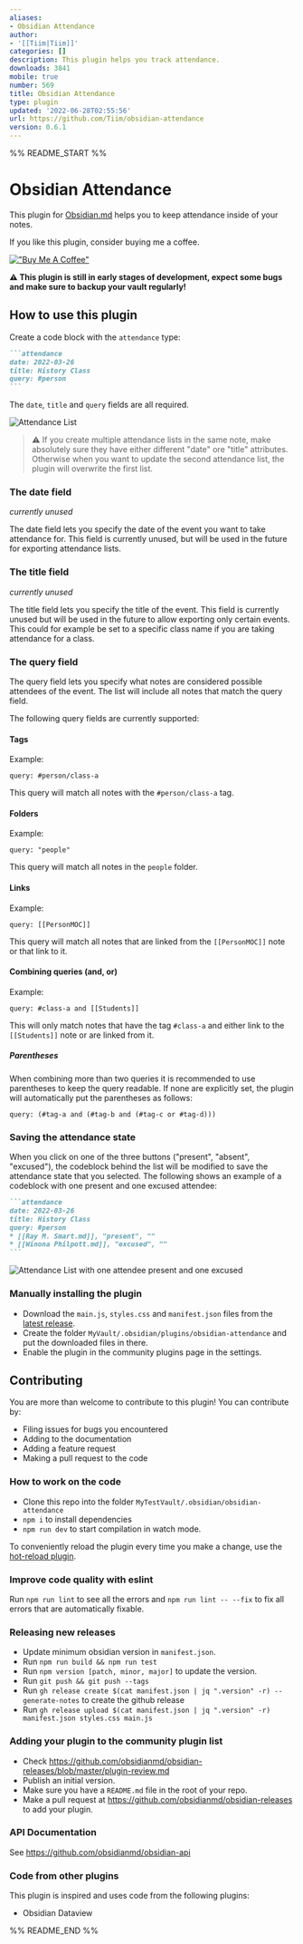 ```yaml
---
aliases:
- Obsidian Attendance
author:
- '[[Tiim|Tiim]]'
categories: []
description: This plugin helps you track attendance.
downloads: 3841
mobile: true
number: 569
title: Obsidian Attendance
type: plugin
updated: '2022-06-28T02:55:56'
url: https://github.com/Tiim/obsidian-attendance
version: 0.6.1
---
```


%% README_START %%

# Obsidian Attendance

This plugin for [Obsidian.md](https://obsidian.md/) helps you to keep attendance inside of your notes.

If you like this plugin, consider buying me a coffee.


[!["Buy Me A Coffee"](https://www.buymeacoffee.com/assets/img/custom_images/orange_img.png)](https://www.buymeacoffee.com/Tiim)

**⚠ This plugin is still in early stages of development, expect some bugs and make sure to backup your vault regularly!**

## How to use this plugin

Create a code block with the `attendance` type:

````markdown
```attendance
date: 2022-03-26
title: History Class
query: #person
```
````

The `date`, `title` and `query` fields are all required.

![Attendance List](https://raw.githubusercontent.com/Tiim/obsidian-attendance/HEAD/misc/images/screenshot-1.png)

> ⚠ If you create multiple attendance lists in the same note, make absolutely sure they have either different "date" ore "title" attributes. Otherwise when you want to update the second attendance list, the plugin will overwrite the first list.

### The date field
*currently unused*

The date field lets you specify the date of the event you want to take attendance for. This field is currently unused, but will be used in the future for exporting attendance lists.

### The title field
*currently unused*

The title field lets you specify the title of the event. This field is currently unused but will be used in the future to allow exporting only certain events. This could for example be set to a specific class name if you are taking attendance for a class.

### The query field

The query field lets you specify what notes are considered possible attendees of the event. The list will include all notes that match the query field. 

The following query fields are currently supported:

#### Tags

Example:
```
query: #person/class-a
```

This query will match all notes with the `#person/class-a` tag.

#### Folders

Example:
```
query: "people"
```

This query will match all notes in the `people` folder.

#### Links

Example:
```
query: [[PersonMOC]]
```

This query will match all notes that are linked from the `[[PersonMOC]]` note or that link to it.

#### Combining queries (and, or)

Example:
```
query: #class-a and [[Students]]
```
This will only match notes that have the tag `#class-a` and either link to the `[[Students]]` note or are linked from it.

##### Parentheses

When combining more than two queries it is recommended to use parentheses to keep the query readable. If none are explicitly set, the plugin will automatically put the parentheses as follows:

```
query: (#tag-a and (#tag-b and (#tag-c or #tag-d)))
```


### Saving the attendance state

When you click on one of the three buttons ("present", "absent", "excused"), the codeblock behind the list will be modified to save the attendance state that you selected. The following shows an example of a codeblock with one present and one excused attendee:

````markdown
```attendance
date: 2022-03-26
title: History Class
query: #person
* [[Ray M. Smart.md]], "present", ""
* [[Winona Philpott.md]], "excused", ""
```
````
![Attendance List with one attendee present and one excused](https://raw.githubusercontent.com/Tiim/obsidian-attendance/HEAD/misc/images/screenshot-2.png)

### Manually installing the plugin

* Download the `main.js`, `styles.css` and `manifest.json` files from the [latest release](https://github.com/Tiim/obsidian-attendance/releases/latest).
* Create the folder `MyVault/.obsidian/plugins/obsidian-attendance` and put the downloaded files in there.
* Enable the plugin in the community plugins page in the settings.



## Contributing

You are more than welcome to contribute to this plugin! You can contribute by:

* Filing issues for bugs you encountered
* Adding to the documentation
* Adding a feature request
* Making a pull request to the code

### How to work on the code

- Clone this repo into the folder `MyTestVault/.obsidian/obsidian-attendance`
- `npm i` to install dependencies
- `npm run dev` to start compilation in watch mode.

To conveniently reload the plugin every time you make a change, use the [hot-reload plugin](https://github.com/pjeby/hot-reload).

### Improve code quality with eslint

Run `npm run lint` to see all the errors and `npm run lint -- --fix` to fix all errors that are automatically fixable.

### Releasing new releases

- Update minimum obsidian version in `manifest.json`.
- Run `npm run build && npm run test`
- Run `npm version [patch, minor, major]` to update the version.
- Run `git push && git push --tags`
- Run `gh release create $(cat manifest.json | jq ".version" -r) --generate-notes` to create the github release
- Run `gh release upload $(cat manifest.json | jq ".version" -r) manifest.json styles.css main.js`

### Adding your plugin to the community plugin list

- Check https://github.com/obsidianmd/obsidian-releases/blob/master/plugin-review.md
- Publish an initial version.
- Make sure you have a `README.md` file in the root of your repo.
- Make a pull request at https://github.com/obsidianmd/obsidian-releases to add your plugin.



### API Documentation

See https://github.com/obsidianmd/obsidian-api

### Code from other plugins

This plugin is inspired and uses code from the following plugins:

* Obsidian Dataview


%% README_END %%
